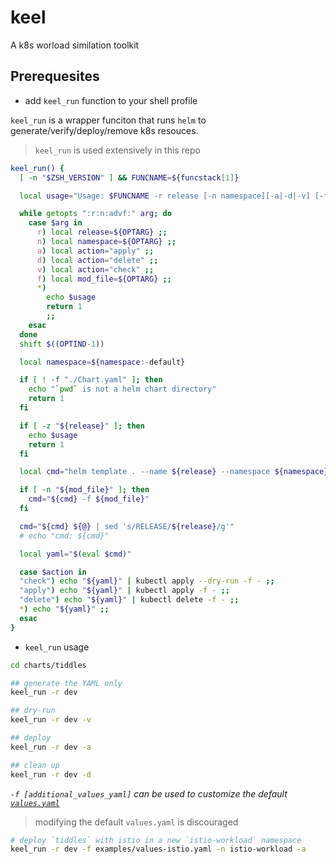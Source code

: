 # keel

A k8s worload similation toolkit

## Prerequesites

- add `keel_run` function to your shell profile

`keel_run` is a wrapper funciton that runs `helm` to generate/verify/deploy/remove k8s resouces.

> `keel_run` is used extensively in this repo

```sh
keel_run() {
  [ -n "$ZSH_VERSION" ] && FUNCNAME=${funcstack[1]}

  local usage="Usage: $FUNCNAME -r release [-n namespace][-a|-d|-v] [-f /path/to/values-xxx.yaml]"

  while getopts ":r:n:advf:" arg; do
    case $arg in
      r) local release=${OPTARG} ;;
      n) local namespace=${OPTARG} ;;
      a) local action="apply" ;;
      d) local action="delete" ;;
      v) local action="check" ;;
      f) local mod_file=${OPTARG} ;;
      *)
        echo $usage
        return 1
        ;;
    esac
  done
  shift $((OPTIND-1))

  local namespace=${namespace:-default}

  if [ ! -f "./Chart.yaml" ]; then
    echo "`pwd` is not a helm chart directory"
    return 1
  fi

  if [ -z "${release}" ]; then
    echo $usage
    return 1
  fi

  local cmd="helm template . --name ${release} --namespace ${namespace}"

  if [ -n "${mod_file}" ]; then
    cmd="${cmd} -f ${mod_file}"
  fi

  cmd="${cmd} ${@} | sed 's/RELEASE/${release}/g'"
  # echo "cmd: ${cmd}"

  local yaml="$(eval $cmd)"

  case $action in
  "check") echo "${yaml}" | kubectl apply --dry-run -f - ;;
  "apply") echo "${yaml}" | kubectl apply -f - ;;
  "delete") echo "${yaml}" | kubectl delete -f - ;;
  *) echo "${yaml}" ;;
  esac
}
```

- `keel_run` usage

```sh
cd charts/tiddles
```

```sh
## generate the YAML only
keel_run -r dev

## dry-run
keel_run -r dev -v

## deploy
keel_run -r dev -a

## clean up
keel_run -r dev -d
```

*`-f [additional_values_yaml]` can be used to customize the default [`values.yaml`](https://helm.sh/docs/chart_template_guide/#charts)*

> modifying the default `values.yaml` is discouraged

```sh
# deploy `tiddles` with istio in a new `istio-workload` namespace
keel_run -r dev -f examples/values-istio.yaml -n istio-workload -a
```
